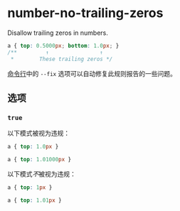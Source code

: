# number-no-trailing-zeros

Disallow trailing zeros in numbers.

```css
a { top: 0.5000px; bottom: 1.0px; }
/**         ↑                ↑
 *        These trailing zeros */
```

[命令行](../../../docs/user-guide/cli.md#自动修复错误)中的 `--fix` 选项可以自动修复此规则报告的一些问题。

## 选项

### `true`

以下模式被视为违规：

```css
a { top: 1.0px }
```

```css
a { top: 1.01000px }
```

以下模式*不*被视为违规：

```css
a { top: 1px }
```

```css
a { top: 1.01px }
```
